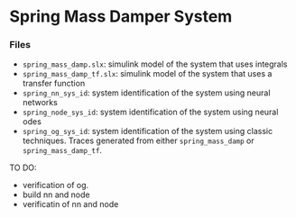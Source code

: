 # Spring Mass Damper System

### Files
- `spring_mass_damp.slx`: simulink model of the system that uses integrals
- `spring_mass_damp_tf.slx`: simulink model of the system that uses a transfer function
- `spring_nn_sys_id`: system identification of the system using neural networks
- `spring_node_sys_id`: system identification of the system using neural odes
- `spring_og_sys_id`: system identification of the system using classic techniques. Traces generated from either `spring_mass_damp` or `spring_mass_damp_tf`.


TO DO: 
- verification of og.
- build nn and node
- verificatin of nn and node

